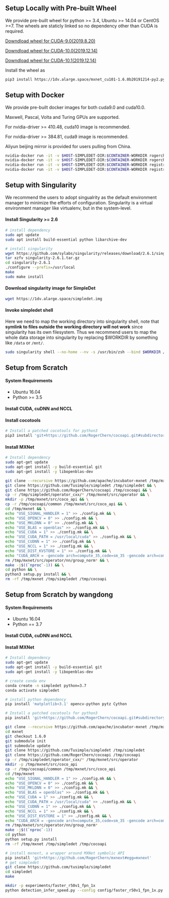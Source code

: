 ## Setup Locally with Pre-built Wheel
We provide pre-built wheel for python >= 3.4, Ubuntu >= 14.04 or CentOS >=7. The wheels are staticly linked so no dependency other than CUDA is required.

[Downdload wheel for CUDA-9.0(2019.8.20)](https://1dv.alarge.space/mxnet_cu90-1.6.0b20190820-py2.py3-none-manylinux1_x86_64.whl)

[Downdload wheel for CUDA-10.0(2019.12.14)](https://1dv.alarge.space/mxnet_cu100-1.6.0b20191214-py2.py3-none-manylinux1_x86_64.whl)

[Downdload wheel for CUDA-10.1(2019.12.14)](https://1dv.alarge.space/mxnet_cu101-1.6.0b20191214-py2.py3-none-manylinux1_x86_64.whl)

Install the wheel as
```bash
pip3 install https://1dv.alarge.space/mxnet_cu101-1.6.0b20191214-py2.py3-none-manylinux1_x86_64.whl --user
```



## Setup with Docker
We provide pre-built docker images for both cuda9.0 and cuda10.0.

Maxwell, Pascal, Volta and Turing GPUs are supported.

For nvidia-driver >= 410.48, cuda10 image is recommended.

For nvidia-driver >= 384.81, cuda9 image is recommended.

Aliyun beijing mirror is provided for users pulling from China.

```bash
nvidia-docker run -it -v $HOST-SIMPLEDET-DIR:$CONTAINER-WORKDIR rogerchen/simpledet:cuda9 zsh
nvidia-docker run -it -v $HOST-SIMPLEDET-DIR:$CONTAINER-WORKDIR rogerchen/simpledet:cuda10 zsh
nvidia-docker run -it -v $HOST-SIMPLEDET-DIR:$CONTAINER-WORKDIR registry.cn-beijing.aliyuncs.com/rogerchen/simpledet:cuda9 zsh
nvidia-docker run -it -v $HOST-SIMPLEDET-DIR:$CONTAINER-WORKDIR registry.cn-beijing.aliyuncs.com/rogerchen/simpledet:cuda10 zsh
```

## Setup with Singularity
We recommend the users to adopt singualrity as the default environment manager to minimize the efforts of configuration.
Singularity is a virtual environment manager like virtualenv, but in the system-level.

#### Install Singularity >= 2.6
```bash
# install dependency
sudo apt update
sudo apt install build-essential python libarchive-dev

# install singularity
wget https://github.com/sylabs/singularity/releases/download/2.6.1/singularity-2.6.1.tar.gz
tar xzfv singularity-2.6.1.tar.gz
cd singularity-2.6.1
./configure --prefix=/usr/local
make
sudo make install
```

#### Download singularity image for SimpleDet
```bash
wget https://1dv.alarge.space/simpledet.img
```

#### Invoke simpledet shell
Here we need to map the working directory into singularity shell, note that **symlink to files outside the working directory will not work** since singularity has its own filesystem. Thus we recommend users to map the whole data storage into singularity by replacing $WORKDIR by something like `/data` or `/mnt/`.

```bash
sudo singularity shell --no-home --nv -s /usr/bin/zsh --bind $WORKDIR /path/to/simpledet.img
```

## Setup from Scratch
#### System Requirements
- Ubuntu 16.04
- Python >= 3.5

#### Install CUDA, cuDNN and NCCL

#### Install cocotools
```bash
# Install a patched cocotools for python3
pip3 install 'git+https://github.com/RogerChern/cocoapi.git#subdirectory=PythonAPI'
```

#### Install MXNet
```bash
# Install dependency
sudo apt-get update
sudo apt-get install -y build-essential git
sudo apt-get install -y libopenblas-dev
```

```bash
git clone --recursive https://github.com/apache/incubator-mxnet /tmp/mxnet && \
git clone https://github.com/Tusimple/simpledet /tmp/simpledet && \
git clone https://github.com/RogerChern/cocoapi /tmp/cocoapi && \
cp -r /tmp/simpledet/operator_cxx/* /tmp/mxnet/src/operator && \
mkdir -p /tmp/mxnet/src/coco_api && \
cp -r /tmp/cocoapi/common /tmp/mxnet/src/coco_api && \
cd /tmp/mxnet && \
echo "USE_SIGNAL_HANDLER = 1" >> ./config.mk && \
echo "USE_OPENCV = 0" >> ./config.mk && \
echo "USE_MKLDNN = 0" >> ./config.mk && \
echo "USE_BLAS = openblas" >> ./config.mk && \
echo "USE_CUDA = 1" >> ./config.mk && \
echo "USE_CUDA_PATH = /usr/local/cuda" >> ./config.mk && \
echo "USE_CUDNN = 1" >> ./config.mk && \
echo "USE_NCCL = 1" >> ./config.mk && \
echo "USE_DIST_KVSTORE = 1" >> ./config.mk && \
echo "CUDA_ARCH = -gencode arch=compute_35,code=sm_35 -gencode arch=compute_50,code=sm_50 -gencode arch=compute_60,code=sm_60 -gencode arch=compute_70,code=sm_70" >> ./config.mk && \
rm /tmp/mxnet/src/operator/nn/group_norm* && \
make -j$((`nproc`-1)) && \
cd python && \
python3 setup.py install && \
rm -rf /tmp/mxnet /tmp/simpledet /tmp/cocoapi
```

## Setup from Scratch by wangdong
#### System Requirements
- Ubuntu 16.04
- Python == 3.7

#### Install CUDA, cuDNN and NCCL

#### Install MXNet
```bash
# Install dependency
sudo apt-get update
sudo apt-get install -y build-essential git
sudo apt-get install -y libopenblas-dev
```

```bash
# create conda env
conda create -n simpledet python=3.7
conda activate simpledet

# install python dependency
pip install 'matplotlib<3.1' opencv-python pytz Cython

# Install a patched cocotools for python3
pip install 'git+https://github.com/RogerChern/cocoapi.git#subdirectory=PythonAPI'
```

```bash
git clone --recursive https://github.com/apache/incubator-mxnet /tmp/mxnet
cd mxnet
git checkout 1.6.0
git submodule init
git submodule update
git clone https://github.com/Tusimple/simpledet /tmp/simpledet
git clone https://github.com/RogerChern/cocoapi /tmp/cocoapi
cp -r /tmp/simpledet/operator_cxx/* /tmp/mxnet/src/operator
mkdir -p /tmp/mxnet/src/coco_api
cp -r /tmp/cocoapi/common /tmp/mxnet/src/coco_api
cd /tmp/mxnet
echo "USE_SIGNAL_HANDLER = 1" >> ./config.mk && \
echo "USE_OPENCV = 0" >> ./config.mk && \
echo "USE_MKLDNN = 0" >> ./config.mk && \
echo "USE_BLAS = openblas" >> ./config.mk && \
echo "USE_CUDA = 1" >> ./config.mk && \
echo "USE_CUDA_PATH = /usr/local/cuda" >> ./config.mk && \
echo "USE_CUDNN = 1" >> ./config.mk && \
echo "USE_NCCL = 1" >> ./config.mk && \
echo "USE_DIST_KVSTORE = 1" >> ./config.mk && \
echo "CUDA_ARCH = -gencode arch=compute_35,code=sm_35 -gencode arch=compute_50,code=sm_50 -gencode arch=compute_60,code=sm_60 -gencode arch=compute_70,code=sm_70" >> ./config.mk
rm /tmp/mxnet/src/operator/nn/group_norm*
make -j$((`nproc`-1))
cd python
python setup.py install
rm -rf /tmp/mxnet /tmp/simpledet /tmp/cocoapi
```

```bash
# install mxnext, a wrapper around MXNet symbolic API
pip install 'git+https://github.com/RogerChern/mxnext#egg=mxnext'
# get simpledet
git clone https://github.com/tusimple/simpledet
cd simpledet
make
```
```bash
mkdir -p experiments/faster_r50v1_fpn_1x
python detection_infer_speed.py --config config/faster_r50v1_fpn_1x.py --shape 800 1333
```
